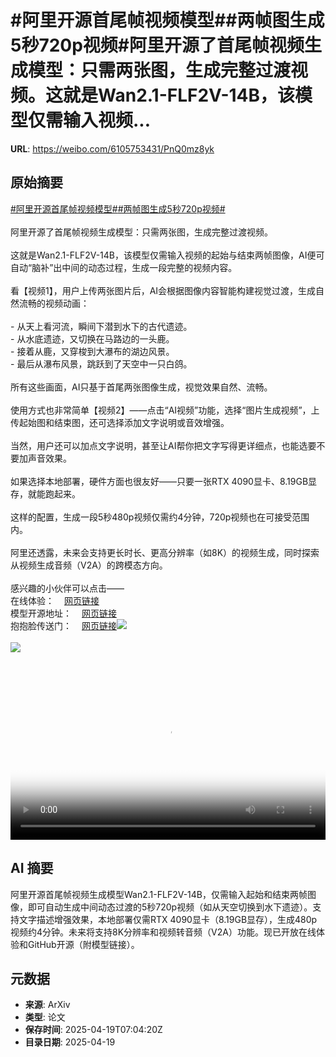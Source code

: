 # #阿里开源首尾帧视频模型##两帧图生成5秒720p视频#阿里开源了首尾帧视频生成模型：只需两张图，生成完整过渡视频。这就是Wan2.1-FLF2V-14B，该模型仅需输入视频...

**URL**: https://weibo.com/6105753431/PnQ0mz8yk

## 原始摘要

<a href="https://m.weibo.cn/search?containerid=231522type%3D1%26t%3D10%26q%3D%23%E9%98%BF%E9%87%8C%E5%BC%80%E6%BA%90%E9%A6%96%E5%B0%BE%E5%B8%A7%E8%A7%86%E9%A2%91%E6%A8%A1%E5%9E%8B%23&amp;extparam=%23%E9%98%BF%E9%87%8C%E5%BC%80%E6%BA%90%E9%A6%96%E5%B0%BE%E5%B8%A7%E8%A7%86%E9%A2%91%E6%A8%A1%E5%9E%8B%23" data-hide=""><span class="surl-text">#阿里开源首尾帧视频模型#</span></a><a href="https://m.weibo.cn/search?containerid=231522type%3D1%26t%3D10%26q%3D%23%E4%B8%A4%E5%B8%A7%E5%9B%BE%E7%94%9F%E6%88%905%E7%A7%92720p%E8%A7%86%E9%A2%91%23&amp;extparam=%23%E4%B8%A4%E5%B8%A7%E5%9B%BE%E7%94%9F%E6%88%905%E7%A7%92720p%E8%A7%86%E9%A2%91%23" data-hide=""><span class="surl-text">#两帧图生成5秒720p视频#</span></a><br><br>阿里开源了首尾帧视频生成模型：只需两张图，生成完整过渡视频。<br><br>这就是Wan2.1-FLF2V-14B，该模型仅需输入视频的起始与结束两帧图像，AI便可自动“脑补”出中间的动态过程，生成一段完整的视频内容。<br><br>看【视频1】，用户上传两张图片后，AI会根据图像内容智能构建视觉过渡，生成自然流畅的视频动画：<br><br>- 从天上看河流，瞬间下潜到水下的古代遗迹。<br>- 从水底遗迹，又切换在马路边的一头鹿。<br>- 接着从鹿，又穿梭到大瀑布的湖边风景。<br>- 最后从瀑布风景，跳跃到了天空中一只白鸽。<br><br>所有这些画面，AI只基于首尾两张图像生成，视觉效果自然、流畅。<br><br>使用方式也非常简单【视频2】——点击“AI视频”功能，选择“图片生成视频”，上传起始图和结束图，还可选择添加文字说明或音效增强。<br><br>当然，用户还可以加点文字说明，甚至让AI帮你把文字写得更详细点，也能选要不要加声音效果。<br><br>如果选择本地部署，硬件方面也很友好——只要一张RTX 4090显卡、8.19GB显存，就能跑起来。<br><br>这样的配置，生成一段5秒480p视频仅需约4分钟，720p视频也在可接受范围内。<br><br>阿里还透露，未来会支持更长时长、更高分辨率（如8K）的视频生成，同时探索从视频生成音频（V2A）的跨模态方向。<br><br>感兴趣的小伙伴可以点击——<br>在线体验：<a href="https://weibo.cn/sinaurl?u=https%3A%2F%2Fwan.video%2F" data-hide=""><span class="url-icon"><img style="width: 1rem;height: 1rem" src="https://h5.sinaimg.cn/upload/2015/09/25/3/timeline_card_small_web_default.png" referrerpolicy="no-referrer"></span><span class="surl-text">网页链接</span></a><br>模型开源地址：<a href="https://weibo.cn/sinaurl?u=https%3A%2F%2Fgithub.com%2FWan-Video%2FWan2.1" data-hide=""><span class="url-icon"><img style="width: 1rem;height: 1rem" src="https://h5.sinaimg.cn/upload/2015/09/25/3/timeline_card_small_web_default.png" referrerpolicy="no-referrer"></span><span class="surl-text">网页链接</span></a><br>抱抱脸传送门：<a href="https://weibo.cn/sinaurl?u=https%3A%2F%2Fhuggingface.co%2FWan-AI%2FWan2.1-FLF2V-14B-720P" data-hide=""><span class="url-icon"><img style="width: 1rem;height: 1rem" src="https://h5.sinaimg.cn/upload/2015/09/25/3/timeline_card_small_web_default.png" referrerpolicy="no-referrer"></span><span class="surl-text">网页链接</span></a><img style="" src="https://tvax3.sinaimg.cn/large/006Fd7o3ly1i0l12j5fpqj30zk0k03z0.jpg" referrerpolicy="no-referrer"><br><br><img style="" src="https://tvax2.sinaimg.cn/large/006Fd7o3ly1i0l12l3qa3j30zk0k0wfb.jpg" referrerpolicy="no-referrer"><br><br><br clear="both"><div style="clear: both"></div><video controls="controls" poster="https://tvax3.sinaimg.cn/orj480/006Fd7o3ly1i0l12j97m6j30zk0k03z0.jpg" style="width: 100%"><source src="https://f.video.weibocdn.com/o0/xOKs92Kolx08nznaEC4001041200eIDx0E010.mp4?label=mp4_720p&amp;template=1280x720.25.0&amp;ori=0&amp;ps=1CwnkDw1GXwCQx&amp;Expires=1745049758&amp;ssig=kdTLLQdQI4&amp;KID=unistore,video"><source src="https://f.video.weibocdn.com/o0/R8l2l39Elx08nznaDWXC010412007Ava0E010.mp4?label=mp4_hd&amp;template=852x480.25.0&amp;ori=0&amp;ps=1CwnkDw1GXwCQx&amp;Expires=1745049758&amp;ssig=NsNn%2FHVKf0&amp;KID=unistore,video"><source src="https://f.video.weibocdn.com/o0/T8VH2HvVlx08nznamcsU010412004Nk20E010.mp4?label=mp4_ld&amp;template=640x360.25.0&amp;ori=0&amp;ps=1CwnkDw1GXwCQx&amp;Expires=1745049758&amp;ssig=55ZndkX905&amp;KID=unistore,video"><p>视频无法显示，请前往<a href="https://video.weibo.com/show?fid=1034%3A5156814250246150" target="_blank" rel="noopener noreferrer">微博视频</a>观看。</p></video>

## AI 摘要

阿里开源首尾帧视频生成模型Wan2.1-FLF2V-14B，仅需输入起始和结束两帧图像，即可自动生成中间动态过渡的5秒720p视频（如从天空切换到水下遗迹）。支持文字描述增强效果，本地部署仅需RTX 4090显卡（8.19GB显存），生成480p视频约4分钟。未来将支持8K分辨率和视频转音频（V2A）功能。现已开放在线体验和GitHub开源（附模型链接）。

## 元数据

- **来源**: ArXiv
- **类型**: 论文
- **保存时间**: 2025-04-19T07:04:20Z
- **目录日期**: 2025-04-19
